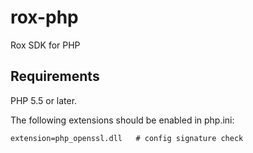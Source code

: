 # rox-php

Rox SDK for PHP

## Requirements

PHP 5.5 or later.

The following extensions should be enabled in php.ini:

```
extension=php_openssl.dll 	# config signature check
```

